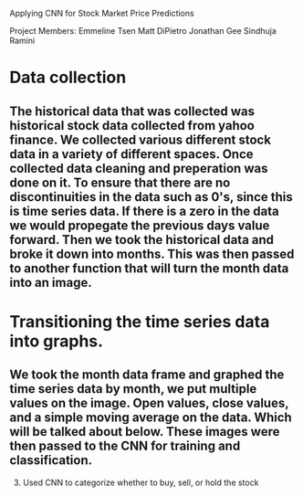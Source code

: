 Applying CNN for Stock Market Price Predictions

Project Members:
Emmeline Tsen
Matt DiPietro
Jonathan Gee
Sindhuja Ramini

# Data collection
## The historical data that was collected was historical stock data collected from yahoo finance. We collected various     different stock data in a variety of different spaces. Once collected data cleaning and preperation was done on it. To ensure that there are no discontinuities in the data such as 0's, since this is time series data. If there is a zero in the data we would propegate the previous days value forward. Then we took the historical data and broke it down into months. This was then passed to another function that will turn the month data into an image. 
# Transitioning the time series data into graphs. 
## We took the month data frame and graphed the time series data by month, we put multiple values on the image. Open values, close values, and a simple moving average on the data. Which will be talked about below. These images were then passed to the CNN for training and classification. 
3. Used CNN to categorize whether to buy, sell, or hold the stock
